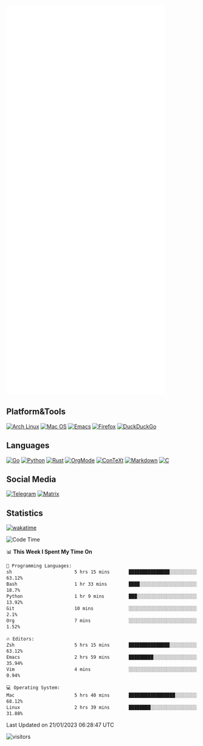 ![Metrics](https://github.com/SteamedFish/SteamedFish/blob/master/github-metrics.svg)

## Platform&Tools

[![Arch Linux](https://img.shields.io/badge/ArchLinux-1793D1?logo=arch-linux&logoColor=fff&style=flat-square)](https://archlinux.org/)
[![Mac OS](https://img.shields.io/badge/MacOS-000000?style=flat-square&logo=macos&logoColor=F0F0F0)](https://www.apple.com/macos/)
[![Emacs](https://img.shields.io/badge/Emacs-%237F5AB6.svg?&style=flat-square&logo=gnu-emacs&logoColor=white)](https://www.gnu.org/software/emacs/)
[![Firefox](https://img.shields.io/badge/Firefox-FF7139?style=flat-square&logo=Firefox-Browser&logoColor=white)](https://firefox.com/)
[![DuckDuckGo](https://img.shields.io/badge/DuckDuckGo-DE5833?style=flat-square&logo=DuckDuckGo&logoColor=white)](https://duckduckgo.com/)

## Languages

[![Go](https://img.shields.io/badge/Golang-%2300ADD8.svg?style=flat-square&logo=go&logoColor=white)](https://golang.org/)
[![Python](https://img.shields.io/badge/Python-3670A0?style=flat-square&logo=python&logoColor=ffdd54)](https://www.python.org/)
[![Rust](https://img.shields.io/badge/Rust-%23000000.svg?style=flat-square&logo=rust&logoColor=white)](https://www.rust-lang.org/)
[![OrgMode](https://img.shields.io/badge/OrgMode-%23000000.svg?style=flat-square&logo=org&logoColor=white)](https://orgmode.org/)
[![ConTeXt](https://img.shields.io/badge/ConTeXt-%23008080.svg?style=flat-square&logo=latex&logoColor=white)](https://contextgarden.net/)
[![Markdown](https://img.shields.io/badge/MarkDown-%23000000.svg?style=flat-square&logo=markdown&logoColor=white)](https://daringfireball.net/projects/markdown/)
[![C](https://img.shields.io/badge/C-%2300599C.svg?style=flat-square&logo=c&logoColor=white)](https://www.iso.org/standard/74528.html)

## Social Media
[![Telegram](https://img.shields.io/badge/SteamedFish-2CA5E0?style=social&logo=telegram&logoColor=white)](https://t.me/SteamedFish)
[![Matrix](https://img.shields.io/badge/SteamedFish-2CA5E0?style=social&logo=matrix&logoColor=black)](https://matrix.to/#/@i:steamedfish.org)

## Statistics
[![wakatime](https://wakatime.com/badge/user/168280d6-fcf2-4b4f-ad3a-dc4612f35b38.svg)](https://wakatime.com/@168280d6-fcf2-4b4f-ad3a-dc4612f35b38)

<!--START_SECTION:waka-->
![Code Time](http://img.shields.io/badge/Code%20Time-2%2C258%20hrs%2029%20mins-blue)

📊 **This Week I Spent My Time On** 

```text
💬 Programming Languages: 
sh                       5 hrs 15 mins       ███████████████░░░░░░░░░░   63.12% 
Bash                     1 hr 33 mins        ████░░░░░░░░░░░░░░░░░░░░░   18.7% 
Python                   1 hr 9 mins         ███░░░░░░░░░░░░░░░░░░░░░░   13.92% 
Git                      10 mins             ░░░░░░░░░░░░░░░░░░░░░░░░░   2.1% 
Org                      7 mins              ░░░░░░░░░░░░░░░░░░░░░░░░░   1.52%

🔥 Editors: 
Zsh                      5 hrs 15 mins       ███████████████░░░░░░░░░░   63.12% 
Emacs                    2 hrs 59 mins       █████████░░░░░░░░░░░░░░░░   35.94% 
Vim                      4 mins              ░░░░░░░░░░░░░░░░░░░░░░░░░   0.94%

💻 Operating System: 
Mac                      5 hrs 40 mins       █████████████████░░░░░░░░   68.12% 
Linux                    2 hrs 39 mins       ████████░░░░░░░░░░░░░░░░░   31.88%

```


 Last Updated on 21/01/2023 06:28:47 UTC
<!--END_SECTION:waka-->

![visitors](https://visitor-badge.laobi.icu/badge?page_id=SteamedFish.SteamedFish)
